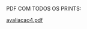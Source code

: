PDF COM TODOS OS PRINTS:

[avaliacao4.pdf](https://github.com/mareshbard/bd-info-p4/files/12478683/avaliacao4.pdf)
